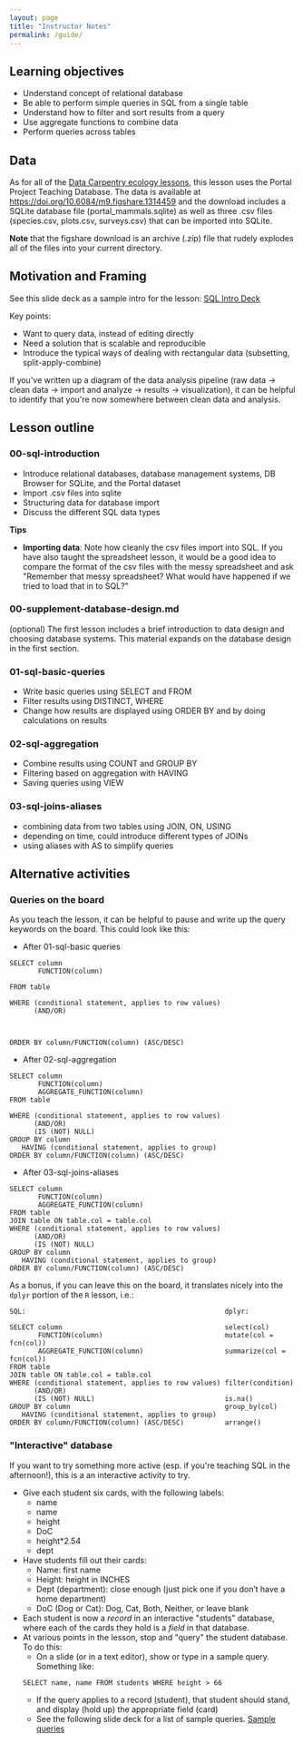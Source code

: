 ```yaml
---
layout: page
title: "Instructor Notes"
permalink: /guide/
---
```


## Learning objectives
* Understand concept of relational database
* Be able to perform simple queries in SQL from a single table
* Understand how to filter and sort results from a query
* Use aggregate functions to combine data
* Perform queries across tables

## Data
As for all of the [Data Carpentry ecology lessons](https://github.com/datacarpentry?utf8=%E2%9C%93&query=ecology), this
lesson uses the Portal Project Teaching Database. The data is available at <a href="https://doi.org/10.6084/m9.figshare.1314459">https://doi.org/10.6084/m9.figshare.1314459</a> and the download includes a
SQLite database file (portal_mammals.sqlite) as well as three .csv files
(species.csv, plots.csv, surveys.csv) that can be imported into SQLite.

**Note** that the figshare download is an archive (.zip) file that rudely explodes all of the files into your current directory.

## Motivation and Framing

See this slide deck as a sample intro for the lesson:
[SQL Intro Deck](https://speakerdeck.com/christinalk/data-carpentry-sql-introduction)

Key points:
* Want to query data, instead of editing directly
* Need a solution that is scalable and reproducible
* Introduce the typical ways of dealing with rectangular data (subsetting,
split-apply-combine)

If you've written up a diagram of the data analysis pipeline (raw data ->
clean data -> import and analyze -> results -> visualization), it can be
helpful to identify that you're now somewhere between clean data and analysis.  

## Lesson outline

### 00-sql-introduction
* Introduce relational databases, database management systems, DB Browser for
SQLite, and the Portal dataset
* Import .csv files into sqlite
* Structuring data for database import
* Discuss the different SQL data types

**Tips**

* **Importing data**: Note how cleanly the csv files import into SQL. If you have also taught the spreadsheet lesson, it would be a good idea to compare the format of the csv files with the messy spreadsheet and ask "Remember that messy spreadsheet? What would have happened if we tried to load that in to SQL?"

### 00-supplement-database-design.md
(optional)
The first lesson includes a brief introduction to data design and choosing database systems. This material expands on the database design in the first section.

### 01-sql-basic-queries
* Write basic queries using SELECT and FROM
* Filter results using DISTINCT, WHERE
* Change how results are displayed using ORDER BY and by doing calculations on results

### 02-sql-aggregation
* Combine results using COUNT and GROUP BY
* Filtering based on aggregation with HAVING
* Saving queries using VIEW

### 03-sql-joins-aliases
* combining data from two tables using JOIN, ON, USING
* depending on time, could introduce different types of JOINs
* using aliases with AS to simplify queries

## Alternative activities

### Queries on the board

As you teach the lesson, it can be helpful to pause and write up the query keywords
on the board.  This could look like this:

* After 01-sql-basic queries
~~~
SELECT column
       FUNCTION(column)

FROM table

WHERE (conditional statement, applies to row values)
      (AND/OR)



ORDER BY column/FUNCTION(column) (ASC/DESC)
~~~

* After 02-sql-aggregation
~~~
SELECT column
       FUNCTION(column)
       AGGREGATE_FUNCTION(column)
FROM table

WHERE (conditional statement, applies to row values)
      (AND/OR)
      (IS (NOT) NULL)
GROUP BY column
   HAVING (conditional statement, applies to group)
ORDER BY column/FUNCTION(column) (ASC/DESC)
~~~

* After 03-sql-joins-aliases
~~~
SELECT column
       FUNCTION(column)
       AGGREGATE_FUNCTION(column)
FROM table
JOIN table ON table.col = table.col
WHERE (conditional statement, applies to row values)
      (AND/OR)
      (IS (NOT) NULL)
GROUP BY column
   HAVING (conditional statement, applies to group)
ORDER BY column/FUNCTION(column) (ASC/DESC)
~~~

As a bonus, if you can leave this on the board, it translates nicely into
the `dplyr` portion of the `R` lesson, i.e.:

~~~
SQL:                                                 dplyr:

SELECT column                                        select(col)
       FUNCTION(column)                              mutate(col = fcn(col))
       AGGREGATE_FUNCTION(column)                    summarize(col = fcn(col))
FROM table
JOIN table ON table.col = table.col
WHERE (conditional statement, applies to row values) filter(condition)
      (AND/OR)
      (IS (NOT) NULL)                                is.na()
GROUP BY column                                      group_by(col)
   HAVING (conditional statement, applies to group)
ORDER BY column/FUNCTION(column) (ASC/DESC)          arrange()
~~~

### "Interactive" database

If you want to try something more active (esp. if you're teaching SQL in the
afternoon!), this is a an interactive activity to try.  

* Give each student six cards, with the following labels:
	* name
	* name
	* height
	* DoC
	* height*2.54
	* dept
* Have students fill out their cards:
	* Name: first name
	* Height: height in INCHES
	* Dept (department): close enough (just pick one if you don’t have a home department)
	* DoC (Dog or Cat): Dog, Cat, Both, Neither, or leave blank
* Each student is now a *record* in an interactive "students" database, where
each of the cards they hold is a *field* in that database.  
* At various points in the lesson, stop and "query" the student database.  To do this:
	* On a slide (or in a text editor), show or type in a sample query.  Something like:
    ~~~
    SELECT name, name FROM students WHERE height > 66
    ~~~
	* If the query applies to a record (student), that student should stand,
	and display (hold up) the appropriate field (card)
	* See the following slide deck for a list of sample queries.  [Sample queries](https://speakerdeck.com/christinalk/query-live-database)
